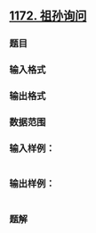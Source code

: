## [1172. 祖孙询问](https://www.acwing.com/problem/content/solution/1174/1/)

### 题目

### 输入格式

### 输出格式

### 数据范围

### 输入样例：

```

```

### 输出样例：

```

```

### 题解